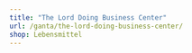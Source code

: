 ```yaml
---
title: "The Lord Doing Business Center"
url: /ganta/the-lord-doing-business-center/
shop: Lebensmittel
---
```

